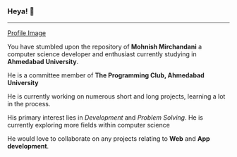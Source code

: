 ### Heya! 👋
---

[Profile Image](./img.jpg?raw=true)


You have stumbled upon the repository of **Mohnish Mirchandani** a computer science developer and enthusiast currently studying in **Ahmedabad University**.

He is a committee member of **The Programming Club, Ahmedabad University**

He is currently working on numerous short and long projects, learning a lot in the process. 

His primary interest lies in *Development* and *Problem Solving*. He is currently exploring more fields within computer science

He would love to collaborate on any projects relating to **Web** and **App development**. 



<!--
**mirchandani-mohnish/mirchandani-mohnish** is a ✨ _special_ ✨ repository because its `README.md` (this file) appears on your GitHub profile.

Here are some ideas to get you started:

- 🔭 I’m currently working on ...
- 🌱 I’m currently learning ...
- 👯 I’m looking to collaborate on ...
- 🤔 I’m looking for help with ...
- 💬 Ask me about ...
- 📫 How to reach me: ...
- 😄 Pronouns: ...
- ⚡ Fun fact: ...
-->
